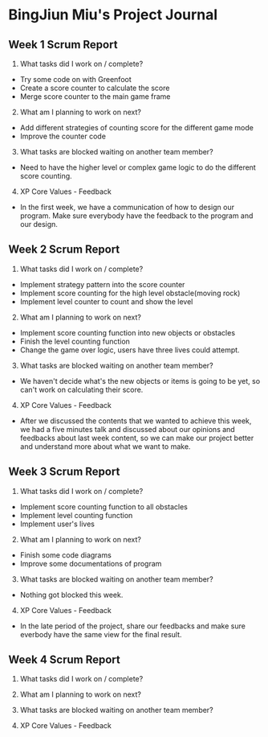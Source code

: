 # BingJiun Miu's Project Journal

## Week 1 Scrum Report
1. What tasks did I work on / complete?
  - Try some code on with Greenfoot
  - Create a score counter to calculate the score
  - Merge score counter to the main game frame

2. What am I planning to work on next?
  - Add different strategies of counting score for the different game mode
  - Improve the counter code
  
3. What tasks are blocked waiting on another team member?
  - Need to have the higher level or complex game logic to do the different score counting.

4. XP Core Values - Feedback
  - In the first week, we have a communication of how to design our program. Make sure everybody have the feedback to the program and our design.

## Week 2 Scrum Report
1. What tasks did I work on / complete?
  - Implement strategy pattern into the score counter
  - Implement score counting for the high level obstacle(moving rock)
  - Implement level counter to count and show the level

2. What am I planning to work on next?
  - Implement score counting function into new objects or obstacles
  - Finish the level counting function
  - Change the game over logic, users have three lives could attempt.
3. What tasks are blocked waiting on another team member?
  - We haven't decide what's the new objects or items is going to be yet, so can't work on calculating their score.
  
4. XP Core Values - Feedback
  - After we discussed the contents that we wanted to achieve this week, we had a five minutes talk and discussed about our opinions and feedbacks about last week content, so we can make our project better and understand more about what we want to make. 
## Week 3 Scrum Report
1. What tasks did I work on / complete?
  - Implement score counting function to all obstacles
  - Implement level counting function
  - Implement user's lives
2. What am I planning to work on next?
  - Finish some code diagrams
  - Improve some documentations of program
3. What tasks are blocked waiting on another team member?
  - Nothing got blocked this week.
4. XP Core Values - Feedback
  - In the late period of the project, share our feedbacks and make sure everbody have the same view for the final result.
## Week 4 Scrum Report
1. What tasks did I work on / complete?

2. What am I planning to work on next?

3. What tasks are blocked waiting on another team member?

4. XP Core Values - Feedback
